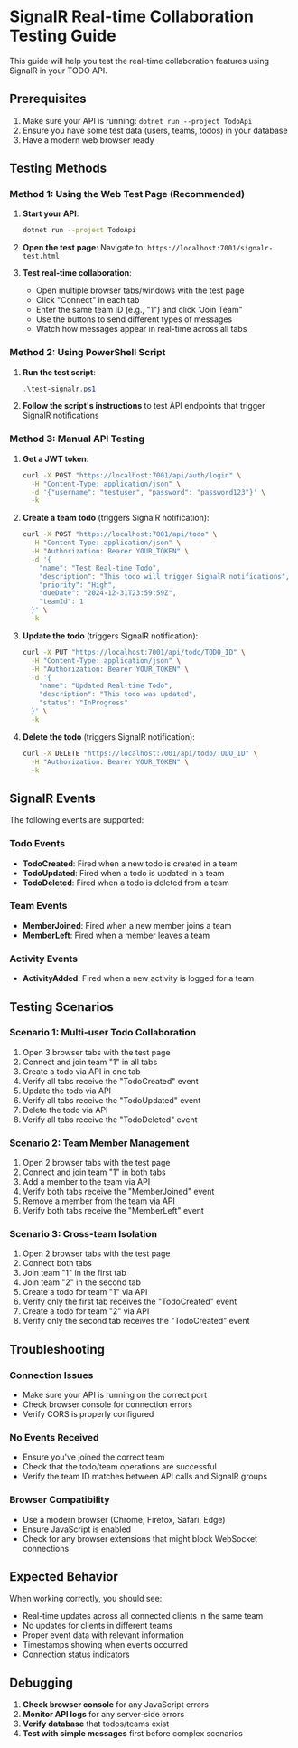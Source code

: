 # SignalR Real-time Collaboration Testing Guide

This guide will help you test the real-time collaboration features using SignalR in your TODO API.

## Prerequisites

1. Make sure your API is running: `dotnet run --project TodoApi`
2. Ensure you have some test data (users, teams, todos) in your database
3. Have a modern web browser ready

## Testing Methods

### Method 1: Using the Web Test Page (Recommended)

1. **Start your API**:
   ```bash
   dotnet run --project TodoApi
   ```

2. **Open the test page**:
   Navigate to: `https://localhost:7001/signalr-test.html`

3. **Test real-time collaboration**:
   - Open multiple browser tabs/windows with the test page
   - Click "Connect" in each tab
   - Enter the same team ID (e.g., "1") and click "Join Team"
   - Use the buttons to send different types of messages
   - Watch how messages appear in real-time across all tabs

### Method 2: Using PowerShell Script

1. **Run the test script**:
   ```powershell
   .\test-signalr.ps1
   ```

2. **Follow the script's instructions** to test API endpoints that trigger SignalR notifications

### Method 3: Manual API Testing

1. **Get a JWT token**:
   ```bash
   curl -X POST "https://localhost:7001/api/auth/login" \
     -H "Content-Type: application/json" \
     -d '{"username": "testuser", "password": "password123"}' \
     -k
   ```

2. **Create a team todo** (triggers SignalR notification):
   ```bash
   curl -X POST "https://localhost:7001/api/todo" \
     -H "Content-Type: application/json" \
     -H "Authorization: Bearer YOUR_TOKEN" \
     -d '{
       "name": "Test Real-time Todo",
       "description": "This todo will trigger SignalR notifications",
       "priority": "High",
       "dueDate": "2024-12-31T23:59:59Z",
       "teamId": 1
     }' \
     -k
   ```

3. **Update the todo** (triggers SignalR notification):
   ```bash
   curl -X PUT "https://localhost:7001/api/todo/TODO_ID" \
     -H "Content-Type: application/json" \
     -H "Authorization: Bearer YOUR_TOKEN" \
     -d '{
       "name": "Updated Real-time Todo",
       "description": "This todo was updated",
       "status": "InProgress"
     }' \
     -k
   ```

4. **Delete the todo** (triggers SignalR notification):
   ```bash
   curl -X DELETE "https://localhost:7001/api/todo/TODO_ID" \
     -H "Authorization: Bearer YOUR_TOKEN" \
     -k
   ```

## SignalR Events

The following events are supported:

### Todo Events
- **TodoCreated**: Fired when a new todo is created in a team
- **TodoUpdated**: Fired when a todo is updated in a team
- **TodoDeleted**: Fired when a todo is deleted from a team

### Team Events
- **MemberJoined**: Fired when a new member joins a team
- **MemberLeft**: Fired when a member leaves a team

### Activity Events
- **ActivityAdded**: Fired when a new activity is logged for a team

## Testing Scenarios

### Scenario 1: Multi-user Todo Collaboration
1. Open 3 browser tabs with the test page
2. Connect and join team "1" in all tabs
3. Create a todo via API in one tab
4. Verify all tabs receive the "TodoCreated" event
5. Update the todo via API
6. Verify all tabs receive the "TodoUpdated" event
7. Delete the todo via API
8. Verify all tabs receive the "TodoDeleted" event

### Scenario 2: Team Member Management
1. Open 2 browser tabs with the test page
2. Connect and join team "1" in both tabs
3. Add a member to the team via API
4. Verify both tabs receive the "MemberJoined" event
5. Remove a member from the team via API
6. Verify both tabs receive the "MemberLeft" event

### Scenario 3: Cross-team Isolation
1. Open 2 browser tabs with the test page
2. Connect both tabs
3. Join team "1" in the first tab
4. Join team "2" in the second tab
5. Create a todo for team "1" via API
6. Verify only the first tab receives the "TodoCreated" event
7. Create a todo for team "2" via API
8. Verify only the second tab receives the "TodoCreated" event

## Troubleshooting

### Connection Issues
- Make sure your API is running on the correct port
- Check browser console for connection errors
- Verify CORS is properly configured

### No Events Received
- Ensure you've joined the correct team
- Check that the todo/team operations are successful
- Verify the team ID matches between API calls and SignalR groups

### Browser Compatibility
- Use a modern browser (Chrome, Firefox, Safari, Edge)
- Ensure JavaScript is enabled
- Check for any browser extensions that might block WebSocket connections

## Expected Behavior

When working correctly, you should see:
- Real-time updates across all connected clients in the same team
- No updates for clients in different teams
- Proper event data with relevant information
- Timestamps showing when events occurred
- Connection status indicators

## Debugging

1. **Check browser console** for any JavaScript errors
2. **Monitor API logs** for any server-side errors
3. **Verify database** that todos/teams exist
4. **Test with simple messages** first before complex scenarios 